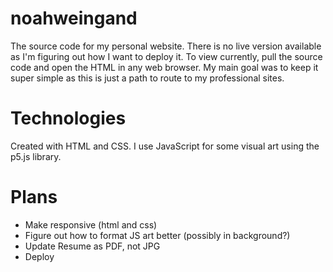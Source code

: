 # noahweingand
The source code for my personal website. There is no live version available as I'm figuring out how I want to deploy it. To view currently, pull the source code and open the HTML in any web browser. My main goal was to keep it super simple as this is just a path to route to my professional sites.

# Technologies
Created with HTML and CSS. I use JavaScript for some visual art using the p5.js library.

# Plans
-   Make responsive (html and css)
-   Figure out how to format JS art better (possibly in background?)
-   Update Resume as PDF, not JPG
-   Deploy

